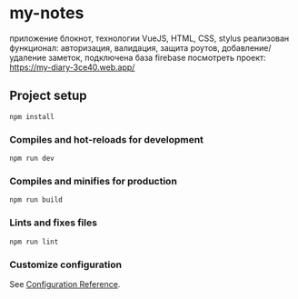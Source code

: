 # my-notes
приложение блокнот,
технологии VueJS, HTML, CSS, stylus
реализован функционал: авторизация, валидация, защита роутов, добавление/удаление заметок, подключена база firebase
посмотреть проект: https://my-diary-3ce40.web.app/

## Project setup
```
npm install
```

### Compiles and hot-reloads for development
```
npm run dev
```

### Compiles and minifies for production
```
npm run build
```

### Lints and fixes files
```
npm run lint
```

### Customize configuration
See [Configuration Reference](https://cli.vuejs.org/config/).
